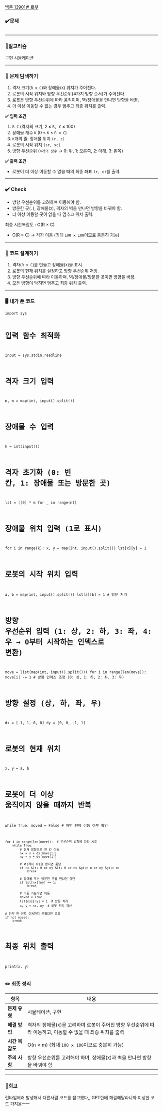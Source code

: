 <p><a href="https://www.acmicpc.net/problem/13901">백준 13901번 로봇</a></p>
<h3 id="✔️문제">✔️<strong>문제</strong></h3>
<p><img alt="" src="https://velog.velcdn.com/images/hyeyun98/post/614e56c5-90a5-42af-8d7c-3c62a60f72fa/image.png" /></p>
<hr />
<h3 id="📍알고리즘">📍<strong>알고리즘</strong></h3>
<p>구현 시뮬레이션</p>
<hr />
<h3 id="📌-문제-탐색하기">📌 <strong>문제 탐색하기</strong></h3>
<ol>
<li>격자 크기(<code>R x C</code>)와 장애물(<code>X</code>) 위치가 주어진다.</li>
<li>로봇의 시작 위치와 방향 우선순위(4가지 방향 순서)가 주어진다.</li>
<li>로봇은 방향 우선순위에 따라 움직이며, 벽/장애물을 만나면 방향을 바꿈.</li>
<li>더 이상 이동할 수 없는 경우 멈추고 최종 위치를 출력.</li>
</ol>
<p><strong>✅ 입력 조건</strong></p>
<ol>
<li><code>R C</code> (격자의 크기, 2 ≤ <code>R, C</code> ≤ 100)</li>
<li>장애물 개수 <code>K</code> (0 ≤ <code>K</code> ≤ <code>R × C</code>)</li>
<li><code>K</code>개의 줄: 장애물 위치 <code>(r, c)</code></li>
<li>로봇의 시작 위치 <code>(sr, sc)</code></li>
<li>방향 우선순위 (<code>4개의 정수</code> → 0: 위, 1: 오른쪽, 2: 아래, 3: 왼쪽)</li>
</ol>
<p><strong>✅ 출력 조건</strong></p>
<ul>
<li>로봇이 더 이상 이동할 수 없을 때의 최종 좌표 <code>(r, c)</code>를 출력.</li>
</ul>
<hr />
<h3 id="✔️-check">✔️ <strong>Check</strong></h3>
<ul>
<li>방향 우선순위를 고려하며 이동해야 함.</li>
<li>방문한 곳(<code>.</code>), 장애물(<code>X</code>), 격자의 벽을 만나면 방향을 바꿔야 함.</li>
<li>더 이상 이동할 곳이 없을 때 멈추고 위치 출력.</li>
</ul>
<p>최종 시간복잡도 : O(R × C)</p>
<ul>
<li>O(R × C) → 격자 이동 (최대 <code>100 x 100</code>이므로 충분히 가능)</li>
</ul>
<hr />
<h3 id="📌-코드-설계하기">📌 <strong>코드 설계하기</strong></h3>
<ol>
<li>격자(<code>R x C</code>)를 만들고 장애물(<code>X</code>)을 표시.</li>
<li>로봇의 현재 위치를 설정하고 방향 우선순위 저장.</li>
<li>방향 우선순위에 따라 이동하며, 벽/장애물/방문한 곳이면 방향을 바꿈.</li>
<li>모든 방향이 막히면 멈추고 최종 위치 출력.</li>
</ol>
<hr />
<h3 id="🖥️-내가-푼-코드">🖥️ <strong>내가 푼 코드</strong></h3>
<pre><code class="language-python">import sys

# 입력 함수 최적화
input = sys.stdin.readline

# 격자 크기 입력
n, m = map(int, input().split())

# 장애물 수 입력
k = int(input())

# 격자 초기화 (0: 빈 칸, 1: 장애물 또는 방문한 곳)
lst = [[0] * m for _ in range(n)]

# 장애물 위치 입력 (1로 표시)
for i in range(k):
    x, y = map(int, input().split())
    lst[x][y] = 1

# 로봇의 시작 위치 입력
a, b = map(int, input().split())
lst[a][b] = 1  # 방문 처리

# 방향 우선순위 입력 (1: 상, 2: 하, 3: 좌, 4: 우 → 0부터 시작하는 인덱스로 변환)
move = list(map(int, input().split()))
for i in range(len(move)):
    move[i] -= 1  # 방향 인덱스 조정 (0: 상, 1: 하, 2: 좌, 3: 우)

# 방향 설정 (상, 하, 좌, 우)
dx = [-1, 1, 0, 0]
dy = [0, 0, -1, 1]

# 로봇의 현재 위치
x, y = a, b

# 로봇이 더 이상 움직이지 않을 때까지 반복
while True:
    moved = False  # 이번 턴에 이동 여부 확인

    for i in range(len(move)):  # 우선순위 방향에 따라 시도
        while True:
            # 현재 방향으로 한 칸 이동
            nx = x + dx[move[i]]
            ny = y + dy[move[i]]

            # 벽(격자 밖)을 만나면 중단
            if nx &lt; 0 or ny &lt; 0 or nx &gt;= n or ny &gt;= m:
                break

            # 장애물 또는 방문한 곳을 만나면 중단
            if lst[nx][ny] == 1:
                break

            # 이동 가능하면 이동
            moved = True
            lst[nx][ny] = 1  # 방문 처리
            x, y = nx, ny  # 로봇 위치 갱신

    # 만약 한 번도 이동하지 못했다면 종료
    if not moved:
        break

# 최종 위치 출력
print(x, y)
</code></pre>
<h3 id="✏️-최종-정리">✏️ 최종 정리</h3>
<table>
<thead>
<tr>
<th>항목</th>
<th>내용</th>
</tr>
</thead>
<tbody><tr>
<td><strong>문제 유형</strong></td>
<td>시뮬레이션, 구현</td>
</tr>
<tr>
<td><strong>해결 방법</strong></td>
<td>격자의 장애물(<code>X</code>)을 고려하며 로봇이 주어진 방향 우선순위에 따라 이동하고, 이동할 수 없을 때 최종 위치를 출력</td>
</tr>
<tr>
<td><strong>시간 복잡도</strong></td>
<td>O(n × m) (최대 <code>100 x 100</code>이므로 충분히 가능)</td>
</tr>
<tr>
<td><strong>주의 사항</strong></td>
<td>방향 우선순위를 고려해야 하며, 장애물(<code>X</code>)과 벽을 만나면 방향을 바꿔야 함</td>
</tr>
</tbody></table>
<hr />
<h3 id="📌회고">📌회고</h3>
<p>런타임에러 발생해서 다른사람 코드를 참고했다,,
GPT한테 해결해달라니까 이상한 코드 가져옴ㅡㅡ</p>
